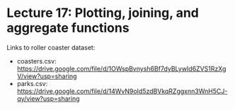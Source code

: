 # Lecture 17: Plotting, joining, and aggregate functions

Links to roller coaster dataset:
* coasters.csv: https://drive.google.com/file/d/1OWspBvnysh6Bf7dyBLywId6ZVS1RzXgV/view?usp=sharing
* parks.csv: https://drive.google.com/file/d/14WvN9oId5zdBVkqRZggxnn3WnH5CJ-qy/view?usp=sharing

  
